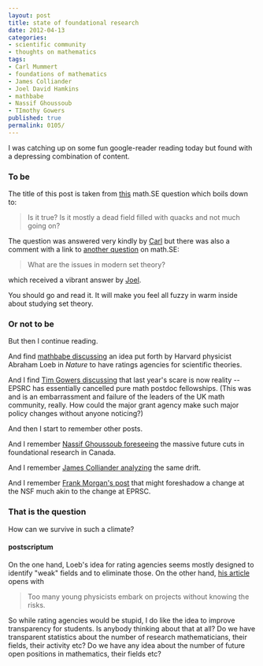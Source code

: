 ```yaml
---
layout: post
title: state of foundational research
date: 2012-04-13
categories:
- scientific community
- thoughts on mathematics
tags:
- Carl Mummert
- foundations of mathematics
- James Colliander
- Joel David Hamkins
- mathbabe
- Nassif Ghoussoub
- TImothy Gowers
published: true
permalink: 0105/
---
```


I was catching up on some fun google-reader reading today but found with a depressing combination of content.

### To be

The title of this post is taken from [this](http://math.stackexchange.com/questions/131338/is-foundational-research-a-dead-field) math.SE question which boils down to:

> Is it true? Is it mostly a dead field filled with quacks and not much going on?

The question was answered very kindly by [Carl](http://m6c.org/w/blog/) but there was also a comment with a link to [another question](http://math.stackexchange.com/questions/24854/what-are-the-issues-in-modern-set-theory) on math.SE:

> What are the issues in modern set theory?

which received a vibrant answer by [Joel](http://jdh.hamkins.org).

You should go and read it. It will make you feel all fuzzy in warm inside about studying set theory.

### Or not to be

But then I continue reading.

And find [mathbabe discussing](http://mathbabe.org/2012/04/13/should-we-have-a-ratings-agency-for-scientific-theories/) an idea put forth by Harvard physicist Abraham Loeb in _Nature_ to have ratings agencies for scientific theories.

And I find [Tim Gowers discussing](http://gowers.wordpress.com/2012/04/13/a-brief-epsrc-update/) that last year's scare is now reality -- EPSRC has essentially cancelled pure math postdoc fellowships. (This was and is an embarrassment and failure of the leaders of the UK math community, really. How could the major grant agency make such major policy changes without anyone noticing?)

And then I start to remember other posts.

And I remember [Nassif Ghoussoub foreseeing](http://nghoussoub.com/2012/04/05/turmoil-at-the-tri-council/) the massive future cuts in foundational research in Canada.

And I remember [James Colliander analyzing](http://blog.math.toronto.edu/colliand/2012/01/03/636/) the same drift.

And I remember [Frank Morgan's post](http://sites.williams.edu/Morgan/2011/09/22/nsf-division-of-mathematical-and-statistical-sciences/) that might foreshadow a change at the NSF much akin to the change at EPRSC.

### That is the question

How can we survive in such a climate?

#### postscriptum

On the one hand, Loeb's idea for rating agencies seems mostly designed to identify "weak" fields and to eliminate those. On the other hand, [his article](http://www.nature.com/nature/journal/v484/n7393/full/nj7393-279a.html) opens with

> Too many young physicists embark on projects without knowing the risks.

So while rating agencies would be stupid, I do like the idea to improve transparency for students. Is anybody thinking about that at all? Do we have transparent statistics about the number of research mathematicians, their fields, their activity etc? Do we have any idea about the number of future open positions in mathematics, their fields etc?
